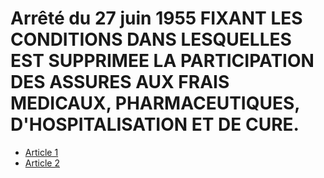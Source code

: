 # Arrêté du 27 juin 1955 FIXANT LES CONDITIONS DANS LESQUELLES EST SUPPRIMEE LA PARTICIPATION DES ASSURES AUX FRAIS MEDICAUX, PHARMACEUTIQUES, D'HOSPITALISATION ET DE CURE.

- [Article 1](article-1.md)
- [Article 2](article-2.md)
